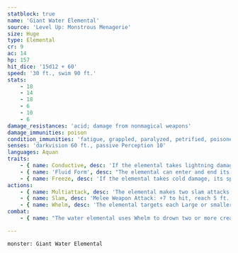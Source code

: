 ```yaml
---
statblock: true
name: 'Giant Water Elemental'
source: 'Level Up: Monstrous Menagerie'
size: Huge
type: Elemental
cr: 9
ac: 14
hp: 157
hit_dice: '15d12 + 60'
speed: '30 ft., swim 90 ft.'
stats:
    - 18
    - 14
    - 18
    - 6
    - 10
    - 6
damage_resistances: 'acid; damage from nonmagical weapons'
damage_immunities: poison
condition_immunities: 'fatigue, grappled, paralyzed, petrified, poisoned, prone, restrained, unconscious'
senses: 'darkvision 60 ft., passive Perception 10'
languages: Aquan
traits:
    - { name: Conductive, desc: 'If the elemental takes lightning damage, each creature sharing its space takes the same amount of lightning damage.' }
    - { name: 'Fluid Form', desc: "The elemental can enter and end its turn in other creatures' spaces and move through a space as narrow as 1 inch wide without squeezing." }
    - { name: Freeze, desc: 'If the elemental takes cold damage, its speed is reduced by 15 feet until the end of its next turn.' }
actions:
    - { name: Multiattack, desc: 'The elemental makes two slam attacks.' }
    - { name: Slam, desc: 'Melee Weapon Attack: +7 to hit, reach 5 ft., one target. Hit: 22 (4d8 + 4) bludgeoning damage.' }
    - { name: Whelm, desc: 'The elemental targets each Large or smaller creature in its space. Each target makes a DC 15 Strength saving throw. On a failure, the target is grappled (escape DC 15). Until this grapple ends, the target is restrained and unable to breathe air. The elemental can move at full speed while carrying grappled creatures inside its space. It can grapple one Large creature or up to four Medium or smaller creatures.' }
combat:
    - { name: "The water elemental uses Whelm to drown two or more creatures, beating them with slam attacks while they're restrained in the elemental's space", desc: 'While on dry land, the elemental seeks cover from mobile ranged attackers. Elementals retreat only if ordered to do so.' }

---
```

```statblock
monster: Giant Water Elemental
```
